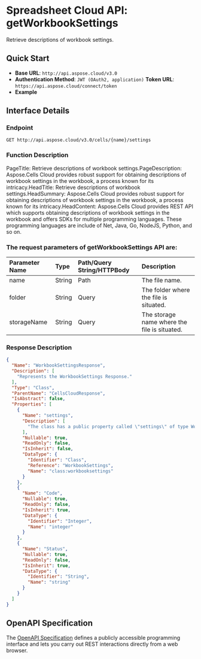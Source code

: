 # **Spreadsheet Cloud API: getWorkbookSettings**

Retrieve descriptions of workbook settings. 


## **Quick Start**

- **Base URL**: `http://api.aspose.cloud/v3.0`
- **Authentication Method**: `JWT (OAuth2, application)`  **Token URL**: `https://api.aspose.cloud/connect/token`
- **Example** 

## **Interface Details**

### **Endpoint** 

```
GET http://api.aspose.cloud/v3.0/cells/{name}/settings
```
### **Function Description**
PageTitle: Retrieve descriptions of workbook settings.PageDescription: Aspose.Cells Cloud provides robust support for obtaining descriptions of workbook settings in the workbook, a process known for its intricacy.HeadTitle: Retrieve descriptions of workbook settings.HeadSummary: Aspose.Cells Cloud provides robust support for obtaining descriptions of workbook settings in the workbook, a process known for its intricacy.HeadContent: Aspose.Cells Cloud provides REST API which supports obtaining descriptions of workbook settings in the workbook and offers SDKs for multiple programming languages. These programming languages are include of Net, Java, Go, NodeJS, Python, and so on.

### The request parameters of **getWorkbookSettings** API are: 

| Parameter Name | Type | Path/Query String/HTTPBody | Description | 
| :- | :- | :- |:- | 
|name|String|Path|The file name.|
|folder|String|Query|The folder where the file is situated.|
|storageName|String|Query|The storage name where the file is situated.|

### **Response Description**
```json
{
  "Name": "WorkbookSettingsResponse",
  "Description": [
    "Represents the WorkbookSettings Response."
  ],
  "Type": "Class",
  "ParentName": "CellsCloudResponse",
  "IsAbstract": false,
  "Properties": [
    {
      "Name": "settings",
      "Description": [
        "The class has a public property called \"settings\" of type WorkbookSettings that can be accessed and modified."
      ],
      "Nullable": true,
      "ReadOnly": false,
      "IsInherit": false,
      "DataType": {
        "Identifier": "Class",
        "Reference": "WorkbookSettings",
        "Name": "class:workbooksettings"
      }
    },
    {
      "Name": "Code",
      "Nullable": true,
      "ReadOnly": false,
      "IsInherit": true,
      "DataType": {
        "Identifier": "Integer",
        "Name": "integer"
      }
    },
    {
      "Name": "Status",
      "Nullable": true,
      "ReadOnly": false,
      "IsInherit": true,
      "DataType": {
        "Identifier": "String",
        "Name": "string"
      }
    }
  ]
}
```


## OpenAPI Specification

The [OpenAPI Specification](https://reference.aspose.cloud/cells/#/WorkbookController/GetWorkbookSettings) defines a publicly accessible programming interface and lets you carry out REST interactions directly from a web browser.
